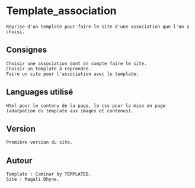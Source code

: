 # Template_association

    Reprise d'un template pour faire le site d'une association que l'on a choisi.

## Consignes

    Choisir une association dont on compte faire le site.
    Choisir un template à reprendre.
    Faire un site pour l'association avec le template.

## Languages utilisé

    Html pour le contenu de la page, le css pour la mise en page (adatpation du template aux images et contenus).

## Version

    Première version du site.

## Auteur

    Template : Caminar by TEMPLATED.
    Site : Magali Dhyne.
